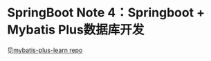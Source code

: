 # SpringBoot Note 4：Springboot + Mybatis Plus数据库开发
见[mybatis-plus-learn repo](https://github.com/openhe-hub/mybatis-plus-learn)
